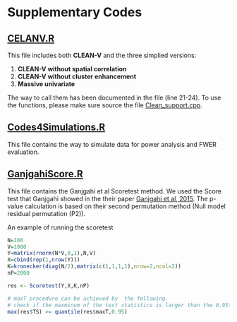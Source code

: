 # Supplementary Codes 

## [CELANV.R](https://github.com/RuyiPan/Code4Review-CLEAN-V/blob/main/CLEANV.R)
This file includes both **CLEAN-V** and the three simplied versions:
1. **CLEAN-V without spatial correlation**
2. **CLEAN-V without cluster enhancement**
3. **Massive univariate**

The way to call them has been documented in the file (line 21-24).
To use the functions, please make sure source the file [Clean_support.cpp](https://github.com/RuyiPan/Code4Review-CLEAN-V/blob/main/Clean_support.cpp).

## [Codes4Simulations.R](https://github.com/RuyiPan/Code4Review-CLEAN-V/blob/main/Code4Simulations.R)
This file contains the way to simulate data for power analysis and FWER evaluation.

## [GanjgahiScore.R](https://github.com/RuyiPan/Code4Review-CLEAN-V/blob/main/GanScore.R)
This file contains the Ganjgahi et al Scoretest method.  We used the Score test that Ganjgahi showed in the their paper [Ganjgahi et al, 2015](https://doi.org/10.1016/j.neuroimage.2015.03.005). The p-value calculation is based on their second permutation method (Null model residual permutation (P2)).


An example of running the scoretest 
```R
N=100
V=1000
Y=matrix(rnorm(N*V,0,1),N,V)
X=cbind(rep(1,nrow(Y)))
K=kronecker(diag(N/2),matrix(c(1,1,1,1),nrow=2,ncol=2))
nP=2000

res <- Scoretest(Y,X,K,nP)

# maxT procedure can be achieved by  the following.
# check if the maxminum of the test statistics is larger than the 0.95th quantile of the permuted maximum test statistics.
max(res$TS) >= quantile(res$maxT,0.95) 
```